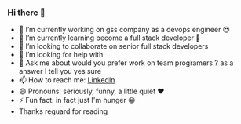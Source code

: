 ### Hi there 👋

- 🔭 I’m currently working on gss company as a devops engineer 😍
- 🌱 I’m currently learning become a full stack developer 🤩
- 👯 I’m looking to collaborate on senior full stack developers
- 🤔 I’m looking for help with
- 💬 Ask me about would you prefer work on team programers ? as a answer I tell you yes sure
- 📫 How to reach me: [LinkedIn](https://www.linkedin.com/in/mohammadreza-khorrami-238302215/)
- 😄 Pronouns: seriously, funny, a little quiet ❤
- ⚡ Fun fact: in fact just I'm hunger 😁
- Thanks reguard for reading 

